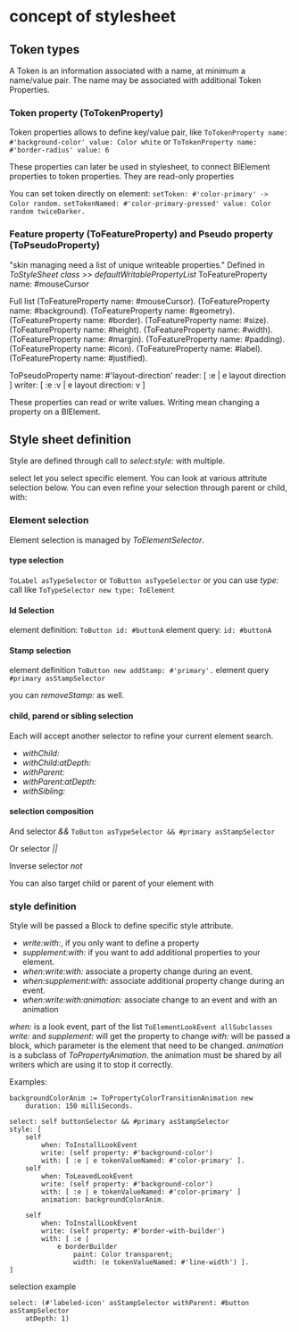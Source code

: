 # concept of stylesheet

## Token types

A Token is an information associated with a name, at minimum a name/value pair.
The name may be associated with additional Token Properties.

### Token property (ToTokenProperty)

Token properties allows to define key/value pair, like
`ToTokenProperty name: #'background-color' value: Color white`
or
`ToTokenProperty name: #'border-radius' value: 6`

These properties can later be used in stylesheet, to connect BlElement
properties to token properties. They are read-only properties

You can set token directly on element:
`setToken: #'color-primary' -> Color random.`
`setTokenNamed: #'color-primary-pressed' value: Color random twiceDarker.`

### Feature property (ToFeatureProperty) and Pseudo property (ToPseudoProperty)

"skin managing need a list of unique writeable properties."
Defined in *ToStyleSheet class >> defaultWritablePropertyList*
ToFeatureProperty name: #mouseCursor

Full list
          (ToFeatureProperty name: #mouseCursor).
          (ToFeatureProperty name: #background).
          (ToFeatureProperty name: #geometry).
          (ToFeatureProperty name: #border).
          (ToFeatureProperty name: #size).
          (ToFeatureProperty name: #height).
          (ToFeatureProperty name: #width).
          (ToFeatureProperty name: #margin).
          (ToFeatureProperty name: #padding).
          (ToFeatureProperty name: #icon).
          (ToFeatureProperty name: #label).
          (ToFeatureProperty name: #justified).

ToPseudoProperty name: #'layout-direction'
               reader: [ :e | e layout direction ]
               writer: [ :e :v | e layout direction: v ]

These properties can read or write values. Writing mean changing a property
on a BlElement.

## Style sheet definition

Style are defined through call to *select:style:* with multiple. 

select let you select specific element. You can look at various attritute
selection below. You can even refine your selection through parent or child,
with:

### Element selection

Element selection is managed by *ToElementSelector*.

#### type selection

`ToLabel asTypeSelector` or `ToButton asTypeSelector`
or you can use *type:* call like `ToTypeSelector new type: ToElement`

#### Id Selection

element definition: `ToButton id: #buttonA`
element query: `id: #buttonA`

#### Stamp selection

element definition `ToButton new addStamp: #'primary'.`
element query `#primary asStampSelector`

you can *removeStamp:* as well.

#### child, parend or sibling selection

Each will accept another selector to refine your current element search.

- *withChild:*
- *withChild:atDepth:*
- *withParent:*
- *withParent:atDepth:*
- *withSibling:*

#### selection composition

And selector *&&*
`ToButton asTypeSelector && #primary asStampSelector`

Or selector *||*

Inverse selector *not*

You can also target child or parent of your element with

### style definition

Style will be passed a Block to define specific style attribute.

- *write:with:*, if you only want to define a property
- *supplement:with:* if you want to add additional properties to your element.
- *when:write:with:* associate a property change during an event.
- *when:supplement:with:* associate additional property change during an event.
- *when:write:with:animation:* associate change to an event and with an animation

*when:* is a look event, part of the list `ToElementLookEvent allSubclasses`
*write:* and *supplement:* will get the property to change
*with:* will be passed a block, which parameter is the element that need to
be changed.
*animation* is a subclass of *ToPropertyAnimation*. the animation must be
shared by all writers which are using it to stop it correctly.

Examples:

```smalltalk
backgroundColorAnim := ToPropertyColorTransitionAnimation new
    duration: 150 milliSeconds.

select: self buttonSelector && #primary asStampSelector
style: [
    self
        when: ToInstallLookEvent
        write: (self property: #'background-color')
        with: [ :e | e tokenValueNamed: #'color-primary' ].
    self
        when: ToLeavedLookEvent
        write: (self property: #'background-color')
        with: [ :e | e tokenValueNamed: #'color-primary' ]
        animation: backgroundColorAnim.

    self
        when: ToInstallLookEvent
        write: (self property: #'border-with-builder')
        with: [ :e |
            e borderBuilder
                paint: Color transparent;
                width: (e tokenValueNamed: #'line-width') ].
]
```

selection example

```smalltalk
select: (#'labeled-icon' asStampSelector withParent: #button asStampSelector
    atDepth: 1)
```
